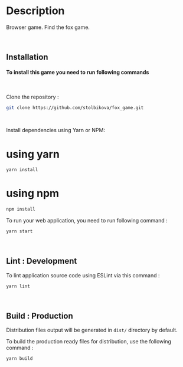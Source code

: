 # Description

Browser game. Find the fox game. 

<br>

## Installation

#### To install this game you need to run following commands

<br>

Clone the repository :

```bash
git clone https://github.com/stolbikova/fox_game.git
```

<br>

Install dependencies using Yarn or NPM:

# using yarn
```bash
yarn install
```

# using npm
```bash
npm install
```
To run your web application, you need to run following command :

```bash
yarn start
```

<br />

## Lint : Development

To lint application source code using ESLint via this command :

```bash
yarn lint
```

<br />

## Build : Production

Distribution files output will be generated in `dist/` directory by default.

To build the production ready files for distribution, use the following command :

```bash
yarn build
```

